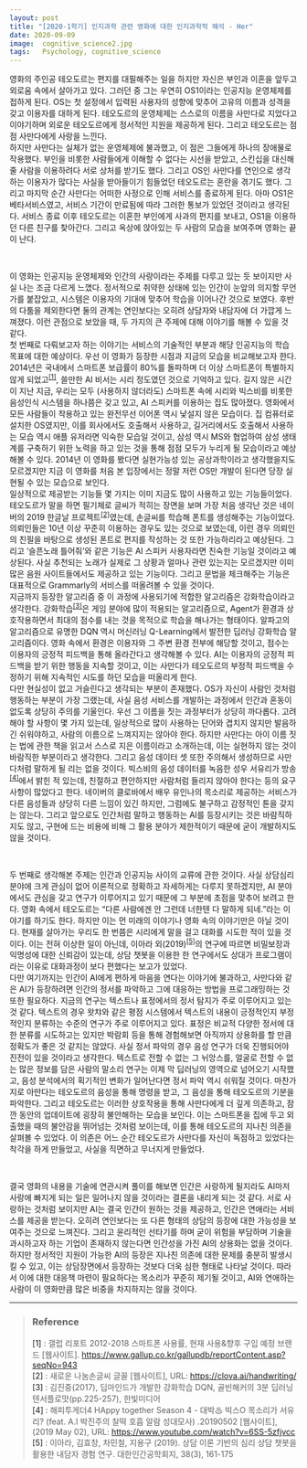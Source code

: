 ```yaml
---
layout: post
title: "[2020-1학기] 인지과학 관련 영화에 대한 인지과학적 해석 - Her"
date: 2020-09-09
image:  cognitive_science2.jpg
tags:   Psychology, cognitive_science
---
```


영화의 주인공 테오도르는 편지를 대필해주는 일을 하지만 자신은 부인과 이혼을 앞두고 외로움 속에서 살아가고 있다. 그러던 중 그는 우연히 OS1이라는 인공지능 운영체제를 접하게 된다. OS는 첫 설정에서 입력된 사용자의 성향에 맞추어 고유의 이름과 성격을 갖고 이용자를 대하게 된다. 테오도르의 운영체제는 스스로의 이름을 사만다로 지었다고 이야기하며 외로운 테오도르에게 정서적인 지원을 제공하게 된다. 그리고 테오도르는 점점 사만다에게 사랑을 느낀다.  
하지만 사만다는 실체가 없는 운영체제에 불과했고, 이 점은 그들에게 하나의 장애물로 작용했다. 부인을 비롯한 사람들에게 이해할 수 없다는 시선을 받았고, 스킨십을 대신해줄 사람을 이용하려다 서로 상처를 받기도 했다. 그리고 OS인 사만다를 연인으로 생각하는 이용자가 많다는 사실을 받아들이기 힘들었던 테오도르는 혼란을 겪기도 했다. 그리고 마지막 순간 사만다는 어떠한 사정으로 인해 서비스를 종료하게 된다. 아마 OS1은 베타서비스였고, 서비스 기간이 만료됨에 따라 그러한 통보가 있었던 것이라고 생각된다. 서비스 종료 이후 테오도르는 이혼한 부인에게 사과의 편지를 보내고, OS1을 이용하던 다른 친구를 찾아간다. 그리고 옥상에 앉아있는 두 사람의 모습을 보여주며 영화는 끝이 난다.  

<br>

이 영화는 인공지능 운영체제와 인간의 사랑이라는 주제를 다루고 있는 듯 보이지만 사실 나는 조금 다르게 느꼈다. 정서적으로 취약한 상태에 있는 인간이 눈앞의 의지할 무언가를 붙잡았고, 시스템은 이용자의 기대에 맞추어 학습을 이어나간 것으로 보였다. 후반의 다툼을 제외한다면 둘의 관계는 연인보다는 오히려 상담자와 내담자에 더 가깝게 느껴졌다. 이런 관점으로 보았을 때, 두 가지의 큰 주제에 대해 이야기를 해볼 수 있을 것 같다.  
첫 번째로 다뤄보고자 하는 이야기는 서비스의 기술적인 부분과 해당 인공지능의 학습 목표에 대한 예상이다. 우선 이 영화가 등장한 시점과 지금의 모습을 비교해보고자 한다. 2014년은 국내에서 스마트폰 보급률이 80%를 돌파하며 더 이상 스마트폰이 특별하지 않게 되었고<sup>[[1]](#footnote_1)</sup>, 쓸만한 AI 비서는 시리 정도였던 것으로 기억하고 있다. 길지 않은 시간이 지난 지금, 우리는 모두 (사용하지 않더라도) 스마트폰 속에 시리와 빅스비를 비롯한 음성인식 시스템을 하나쯤은 갖고 있고, AI 스피커를 이용하는 집도 많아졌다. 영화에서 모든 사람들이 착용하고 있는 완전무선 이어폰 역시 낯설지 않은 모습이다. 집 컴퓨터로 설치한 OS였지만, 이를 회사에서도 호출해서 사용하고, 길거리에서도 호출해서 사용하는 모습 역시 애플 유저라면 익숙한 모습일 것이고, 삼성 역시 MS와 협업하여 삼성 생태계를 구축하기 위한 노력을 하고 있는 것을 통해 점점 모두가 누리게 될 모습이라고 예상해볼 수 있다. 2014년 이 영화를 봤다면 실현가능성 있는 공상과학이라고 생각했을지도 모르겠지만 지금 이 영화를 처음 본 입장에서는 정말 저런 OS만 개발이 된다면 당장 실현될 수 있는 모습으로 보인다.  
일상적으로 제공받는 기능들 몇 가지는 이미 지금도 많이 사용하고 있는 기능들이었다. 테오도르가 말을 하면 필기체로 글씨가 적히는 장면을 보며 가장 처음 생각난 것은 네이버의 2019 한글날 프로젝트<sup>[[2]](#footnote_2)</sup>였는데, 손글씨를 학습해 폰트를 생성해주는 기능이었다. 의뢰인들은 10년 이상 꾸준히 이용하는 경우도 있는 것으로 보였는데, 이런 경우 의뢰인의 친필을 바탕으로 생성된 폰트로 편지를 작성하는 것 또한 가능하리라고 예상된다. 그리고 ‘슬픈노래 틀어줘’와 같은 기능은 AI 스피커 사용자라면 친숙한 기능일 것이라고 예상된다. 사실 추천되는 노래가 실제로 그 상황과 얼마나 관련 있는지는 모르겠지만 이미 많은 음원 사이트들에서도 제공하고 있는 기능이다. 그리고 문법을 체크해주는 기능은 대표적으로 Grammarly의 서비스를 떠올려볼 수 있을 것이다.  
지금까지 등장한 알고리즘 중 이 과정에 사용되기에 적합한 알고리즘은 강화학습이라고 생각한다. 강화학습<sup>[[3]](#footnote_3)</sup>은 게임 분야에 많이 적용되는 알고리즘으로, Agent가 환경과 상호작용하면서 최대의 점수를 내는 것을 목적으로 학습을 해나가는 형태이다. 알파고의 알고리즘으로 유명한 DQN 역시 머신러닝 Q-Learning에서 발전한 딥러닝 강화학습 알고리즘이다. 영화 속에서 환경은 이용자와 그 주변 환경 전부에 해당할 것이고, 점수는 이용자의 긍정적 피드백을 통해 올라간다고 생각해볼 수 있다. AI는 이용자의 긍정적 피드백을 받기 위한 행동을 지속할 것이고, 이는 사만다가 테오도르의 부정적 피드백을 수정하기 위해 지속적인 시도를 하던 모습을 떠올리게 한다.  
다만 현실성이 없고 거슬린다고 생각되는 부분이 존재했다. OS가 자신이 사람인 것처럼 행동하는 부분이 가장 그랬는데, 사실 음성 서비스를 개발하는 과정에서 인간과 혼동이 없도록 상당히 주의를 기울인다. 우선 그 이름을 짓는 과정부터가 상당히 까다롭다. 고려해야 할 사항이 몇 가지 있는데, 일상적으로 많이 사용하는 단어와 겹치지 않지만 발음하긴 쉬워야하고, 사람의 이름으로 느껴지지는 않아야 한다. 하지만 사만다는 아이 이름 짓는 법에 관한 책을 읽고서 스스로 지은 이름이라고 소개하는데, 이는 실현하지 않는 것이 바람직한 부분이라고 생각한다. 그리고 음성 데이터 셋 또한 주의해서 생성하므로 사만다처럼 말하게 될 리는 없을 것이다. 빅스비의 음성 데이터를 녹음한 성우 서유리가 방송<sup>[[4]](#footnote_4)</sup>에서 밝힌 적 있는데, 친절하고 편안하지만 사람처럼 들리지 않아야 한다는 등의 요구사항이 많았다고 한다. 네이버의 클로바에서 배우 유인나의 목소리로 제공하는 서비스가 다른 음성들과 상당히 다른 느낌이 있긴 하지만, 그럼에도 불구하고 감정적인 톤을 갖지는 않는다. 그리고 앞으로도 인간처럼 말하고 행동하는 AI를 등장시키는 것은 바람직하지도 않고, 구현에 드는 비용에 비해 그 활용 분야가 제한적이기 때문에 굳이 개발하지도 않을 것이다.  

<br>

두 번째로 생각해본 주제는 인간과 인공지능 사이의 교류에 관한 것이다. 사실 상담심리 분야에 크게 관심이 없어 이론적으로 정확하고 자세하게는 다루지 못하겠지만, AI 분야에서도 관심을 갖고 연구가 이루어지고 있기 때문에 그 부분에 초점을 맞추어 보려고 한다. 영화 속에서 테오도르는 “다른 사람에겐 안 그런데 너한텐 다 말하게 되네.”라는 이야기를 하기도 한다. 하지만 이는 먼 미래의 이야기나 영화 속의 이야기만은 아닐 것이다. 현재를 살아가는 우리도 한 번쯤은 시리에게 말을 걸고 대화를 시도한 적이 있을 것이다. 이는 전혀 이상한 일이 아닌데, 이아라 외(2019)<sup>[[5]](#footnote_5)</sup>의 연구에 따르면 비밀보장과 익명성에 대한 신뢰감이 있는데, 상담 챗봇을 이용한 한 연구에서도 상대가 프로그램이라는 이유로 대화과정이 보다 편했다는 보고가 있었다.  
다만 여기까지는 인간이 AI에게 편하게 마음을 연다는 이야기에 불과하고, 사만다와 같은 AI가 등장하려면 인간의 정서를 파악하고 그에 대응하는 방법을 프로그래밍하는 것 또한 필요하다. 지금의 연구는 텍스트나 표정에서의 정서 탐지가 주로 이루어지고 있는 것 같다. 텍스트의 경우 왓챠와 같은 평점 시스템에서 텍스트의 내용이 긍정적인지 부정적인지 분류하는 수준의 연구가 주로 이루어지고 있다. 표정은 비교적 다양한 정서에 대한 분류를 시도하고는 있지만 박람회 등을 통해 경험해보면 아직까지 상용화를 할 만큼 정확도가 좋은 것 같지는 않았다. 사실 정서 파악의 경우 음성 연구가 더욱 진행되어야 진전이 있을 것이라고 생각한다. 텍스트로 전할 수 없는 그 뉘앙스를, 얼굴로 전할 수 없는 많은 정보를 담은 사람의 말소리 연구는 이제 막 딥러닝의 영역으로 넘어오기 시작했고, 음성 분석에서의 획기적인 변화가 일어난다면 정서 파악 역시 쉬워질 것이다. 마찬가지로 아만다는 테오도르의 음성을 통해 명령을 받고, 그 음성을 통해 테오도르의 기분을 파악한다. 그리고 테오도르는 이러한 상호작용을 통해 사만다에게 더 깊게 의존하고, 잠깐 동안의 업데이트에 굉장히 불안해하는 모습을 보인다. 이는 스마트폰을 집에 두고 외출했을 때의 불안감을 뛰어넘는 것처럼 보이는데, 이를 통해 테오도르의 지나친 의존을 살펴볼 수 있었다. 이 의존은 어느 순간 테오도르가 사만다를 자신이 독점하고 있었다는 착각을 하게 만들었고, 사실을 직면하고 무너지게 만들었다.  

<br>

결국 영화의 내용을 기술에 연관시켜 풀이를 해보면 인간은 사랑하게 될지라도 AI마저 사랑에 빠지게 되는 일은 일어나지 않을 것이라는 결론을 내리게 되는 것 같다. 서로 사랑하는 것처럼 보이지만 AI는 결국 인간이 원하는 것을 제공하고, 인간은 연애라는 서비스를 제공을 받는다. 오히려 연인보다는 또 다른 형태의 상담의 등장에 대한 가능성을 보여주는 것으로 느껴진다. 그리고 윤리적인 선타기를 하며 굳이 위험을 부담하며 기술을 과시하고자 하는 기업이 존재하지 않는다면 인간성을 가진 AI의 상용화는 없을 것이다. 하지만 정서적인 지원이 가능한 AI의 등장은 지나친 의존에 대한 문제를 충분히 발생시킬 수 있고, 이는 상담장면에서 등장하는 것보다 더욱 심한 형태로 나타날 것이다. 따라서 이에 대한 대응책 마련이 필요하다는 목소리가 꾸준히 제기될 것이고, AI와 연애하는 사람이 이 영화만큼 많은 비중을 차지하지는 않을 것이다.  

----

> ### Reference
> <a name="footnote_1">[1]</a> : 갤럽 리포트 2012-2018 스마트폰 사용률, 현재 사용&향후 구입 예정 브랜드 [웹사이트]. https://www.gallup.co.kr/gallupdb/reportContent.asp?seqNo=943  
> <a name="footnote_2">[2]</a> : 새로운 나눔손글씨 글꼴 [웹사이트], URL: https://clova.ai/handwriting/  
> <a name="footnote_3">[3]</a> : 김진중(2017), 딥마인드가 개발한 강화학습 DQN, 골빈해커의 3분 딥러닝 텐서플로맛(pp.225-257), 한빛미디어  
> <a name="footnote_3">[4]</a> : 해피투게더4 HAppy together Season 4 - 대박♨ 빅스O 목소리가 서유리? (feat. A.I 박진주의 찰떡 호흡 알람 성대모사) .20190502 [웹사이트], (2019 May 02), URL: https://www.youtube.com/watch?v=6SS-5zfjvcc
> <a name="footnote_5">[5]</a> : 이아라, 김효창, 차민철, 지용구 (2019). 상담 이론 기반의 심리 상담 챗봇을 활용한 내담자 경험 연구. 대한인간공학회지, 38(3), 161-175  
